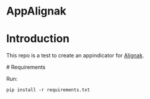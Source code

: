 # AppAlignak

# Introduction

This repo is a test to create an appindicator for [Alignak](https://alignak-monitoring.github.io).

# Requirements

Run:

`pip install -r requirements.txt`

